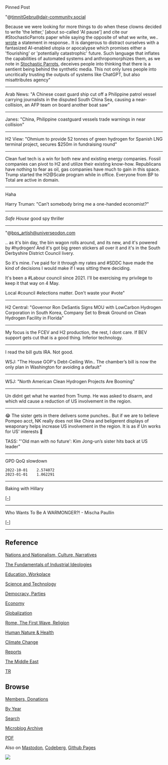 Pinned Post

"@timnitGebru@dair-community.social

Because we were looking for more things to do when these clowns
decided to write 'the letter,' [about so-called 'AI pause'] and cite
our \#StochasticParrots paper while saying the opposite of what we
write, we.. [wrote](https://www.dair-institute.org/blog/letter-statement-March2023)
a statement in response.. It is dangerous to distract ourselves with a fantasized
AI-enabled utopia or apocalypse which promises either a 'flourishing' or
'potentially catastrophic' future. Such language that inflates the capabilities
of automated systems and anthropomorphizes them, as we note in [Stochastic Parrots](https://dl.acm.org/doi/abs/10.1145/3442188.3445922), 
deceives people into thinking that there is a sentient being behind the
synthetic media. This not only lures people into uncritically trusting
the outputs of systems like ChatGPT, but also misattributes agency"

---

Arab News: "A Chinese coast guard ship cut off a Philippine patrol
vessel carrying journalists in the disputed South China Sea, causing a
near-collision, an AFP team on board another boat saw"

---

Janes: "China, Philippine coastguard vessels trade warnings in near
collision"

---

H2 View: "Ohmium to provide 52 tonnes of green hydrogen for Spanish
LNG terminal project, secures $250m in fundraising round"

---

Clean fuel tech is a win for both new and existing energy
companies. Fossil companies can pivot to H2 and utilize their existing
know-how. Republicans have nothing to fear as oil, gas companies have
much to gain in this space. Trump started the H2@Scale program while
in office. Everyone from BP to Total are active in domain.

---

Haha

Harry Truman: "Can’t somebody bring me a one-handed economist?"

---

*Safe House* good spy thriller 

---

"@bps_artish@universeodon.com

.. as it's bin day, the bin wagon rolls around, and its new, and it's
powered by #hydrogen! And it's got big green stickers all over it and
it's in the South Derbyshire District Council livery.

So it's mine. I've paid for it through my rates and #SDDC have made
the kind of decisions I would make if I was sitting there deciding.

It's been a \#Labour council since 2021. I'll be exercising my
privilege to keep it that way on 4 May.

Local \#council \#elections matter. Don't waste your \#vote"

---

H2 Central: "Governor Ron DeSantis Signs MOU with LowCarbon Hydrogen
Corporation in South Korea, Company Set to Break Ground on Clean
Hydrogen Facility in Florida"

---

My focus is the FCEV and H2 production, the rest, I dont care. If
BEV support gets cut that is a good thing. Inferior technology.

---

I read the bill guts IRA. Not good.

WSJ: "The House GOP's Debt-Ceiling Win.. The chamber’s bill is now the
only plan in Washington for avoiding a default"

---

WSJ: "North American Clean Hydrogen Projects Are Booming"

---

Un didnt get what he wanted from Trump. He was asked to disarm, and
which wld cause a reduction of US involvement in the region. 

---

😂 The sister gets in there delivers some punches.. But if we are to
believe Pompeo acct, NK really does not like China and beligerent
displays of weaponary helps increase US involvement in the region. It
is as if Un works for US' interests 🤔

TASS: "'Old man with no future': Kim Jong-un’s sister hits back at US
leader"

---

GPD QoQ slowdown

```
2022-10-01    2.574072
2023-01-01    1.062291
```

---

Baking with Hillary

[[-]](https://youtu.be/O56_peUsNJY)

---

Who Wants To Be A WARMONGER?! - Mischa Paullin	

[[-]](https://youtu.be/NRASg9gbfeE)

---

## Reference

[Nations and Nationalism, Culture, Narratives](0119/2013/02/nations-and-nationalism.html)

[The Fundamentals of Industrial Ideologies](0119/2011/04/fundamentals-of-industrial-ideologies.html)

[Education, Workplace](0119/2017/09/education-workplace.html)

[Science and Technology](0119/2018/09/science-technology.html)

[Democracy, Parties](0119/2016/11/democracy.html)

[Economy](2021/01/economy.html)

[Globalization](0119/2018/09/globalization.html)

[Rome, The First Wave, Religion](0119/2017/12/rome.html)

[Human Nature & Health](2020/07/human-nature.html)

[Climate Change](2022/01/climate.html)

[Reports](2021/01/reports.html)

[The Middle East](0119/2019/07/middleeast.html)

[TR](../tr/index.html)

## Browse

[Members, Donations](2022/08/members.html)

[By Year](years.html)

[Search](search.html)

[Microblog Archive](mbl/index.html)

[PDF](https://drive.google.com/uc?export=view&id=1FSi-1MnqXVq_PVTEXzzflwN8-7h92N_R)

Also on 
[Mastodon](https://masto.ai/@muratk3n),
[Codeberg](https://muratk5n.codeberg.page/en/),
[Github Pages](https://muratk5n.github.io/thirdwave/en/)

<img src='https://drive.google.com/uc?export=view&id=1zsIeciFSvlr-sWB84Tc0mfZ_NYqn9VQx'/> 



